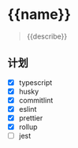 # {{name}}

> {{describe}}

## 计划

- [x] typescript
- [x] husky
- [x] commitlint
- [x] eslint
- [x] prettier
- [x] rollup
- [ ] jest

